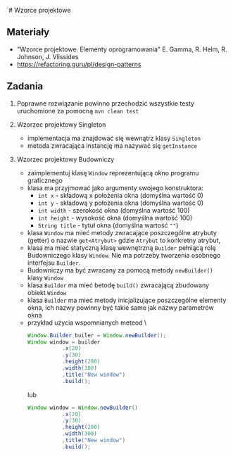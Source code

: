 `# Wzorce projektowe

## Materiały
* "Wzorce projektowe. Elementy oprogramowania" E. Gamma, R. Helm, R. Johnson, J. Vlissides
* https://refactoring.guru/pl/design-patterns

## Zadania
1. Poprawne rozwiązanie powinno przechodzić wszystkie testy uruchomione za pomocną `mvn clean test`

2. Wzorzec projektowy Singleton
    * implementacja ma znajdować się wewnątrz klasy `Singleton`
    * metoda zwracająca instancję ma nazywać się `getInstance`

3. Wzorzec projektowy Budowniczy
   * zaimplementuj klasę `Window` reprezentującą okno programu graficznego
   * klasa ma przyjmować jako argumenty swojego konstruktora:
     * `int x` - składową x położenia okna (domyślna wartość 0)
     * `int y` - składową y położenia okna (domyślna wartość 0)
     * `int width` - szerokość okna (domyślna wartość 100)
     * `int height` - wysokość okna (domyślna wartość 100)
     * `String title` - tytuł okna (domyślna wartość `""`)
   * klasa `Window` ma mieć metody zwracające poszczególne atrybuty (getter) o nazwie `get<Atrybut>` gdzie `Atrybut` to konkretny atrybut, 
   * klasa ma mieć statyczną klasę wewnętrzną `Builder` pełniącą rolę Budowniczego klasy `Window`. Nie ma potrzeby tworzenia osobnego interfejsu `Builder`.
   * Budowniczy ma być zwracany za pomocą metody `newBuilder()` klasy `Window`
   * klasa `Builder` ma mieć betodę `build()` zwracającą zbudowany obiekt `Window`
   * klasa `Builder` ma mieć metody inicjalizujące poszczególne elementy okna, ich nazwy powinny być takie same jak nazwy parametrów okna
   * przykład użycia wspomnianych meteod \
     ```java
     Window.Builder builer = Window.newBuilder();
     Window window = builder
                .x(20)
                .y(30)
                .height(200)
                .width(300)
                .title("New window")
                .build();
     ```
     lub
     ```java
     Window window = Window.newBuilder()
                .x(20)
                .y(30)
                .height(200)
                .width(300)
                .title("New window")
                .build();
     ```